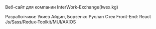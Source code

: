 Веб-сайт для компании InterWork-Exchange(Iwex.kg)

Разработчики: Укиев Айдин, Борзенко Руслан
Стек Front-End: React Js/Sass/Redux-Toolkit/MUI/AXIOS
